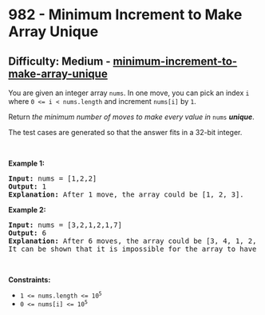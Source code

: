 <h1>982 - Minimum Increment to Make Array Unique</h1><h2>Difficulty: Medium - <a href="https://leetcode.com/problems/minimum-increment-to-make-array-unique/">minimum-increment-to-make-array-unique</a></h2><p>You are given an integer array <code>nums</code>. In one move, you can pick an index <code>i</code> where <code>0 &lt;= i &lt; nums.length</code> and increment <code>nums[i]</code> by <code>1</code>.</p>

<p>Return <em>the minimum number of moves to make every value in </em><code>nums</code><em> <strong>unique</strong></em>.</p>

<p>The test cases are generated so that the answer fits in a 32-bit integer.</p>

<p>&nbsp;</p>
<p><strong class="example">Example 1:</strong></p>

<pre>
<strong>Input:</strong> nums = [1,2,2]
<strong>Output:</strong> 1
<strong>Explanation:</strong> After 1 move, the array could be [1, 2, 3].
</pre>

<p><strong class="example">Example 2:</strong></p>

<pre>
<strong>Input:</strong> nums = [3,2,1,2,1,7]
<strong>Output:</strong> 6
<strong>Explanation:</strong> After 6 moves, the array could be [3, 4, 1, 2, 5, 7].
It can be shown that it is impossible for the array to have all unique values with 5 or less moves.
</pre>

<p>&nbsp;</p>
<p><strong>Constraints:</strong></p>

<ul>
	<li><code>1 &lt;= nums.length &lt;= 10<sup>5</sup></code></li>
	<li><code>0 &lt;= nums[i] &lt;= 10<sup>5</sup></code></li>
</ul>
